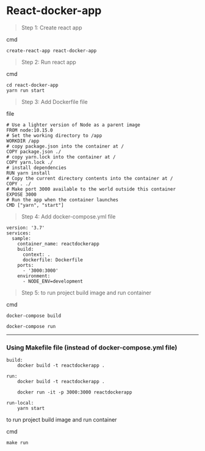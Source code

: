 # React-docker-app

> Step 1: Create react app

cmd
```
create-react-app react-docker-app
```

> Step 2: Run react app 

cmd
```
cd react-docker-app
yarn run start
```

> Step 3: Add Dockerfile file

file
```
# Use a lighter version of Node as a parent image 
FROM node:10.15.0
# Set the working directory to /app 
WORKDIR /app
# copy package.json into the container at / 
COPY package.json ./
# copy yarn.lock into the container at / 
COPY yarn.lock ./
# install dependencies 
RUN yarn install
# Copy the current directory contents into the container at / 
COPY . ./
# Make port 3000 available to the world outside this container 
EXPOSE 3000
# Run the app when the container launches 
CMD ["yarn", "start"]
```

> Step 4: Add docker-compose.yml file

```
version: '3.7'
services:
  sample:
    container_name: reactdockerapp
    build:
      context: .
      dockerfile: Dockerfile
    ports:
      - '3000:3000'
    environment:
      - NODE_ENV=development

```


> Step 5: to run project build image and run container

cmd
```	
docker-compose build 

docker-compose run 
```


--------------------------------------------------- 


### Using Makefile file (instead of docker-compose.yml file)

```
build:
	docker build -t reactdockerapp . 

run:
	docker build -t reactdockerapp .
	
	docker run -it -p 3000:3000 reactdockerapp  

run-local:
	yarn start

```

to run project build image and run container

cmd
```	
make run 
```

